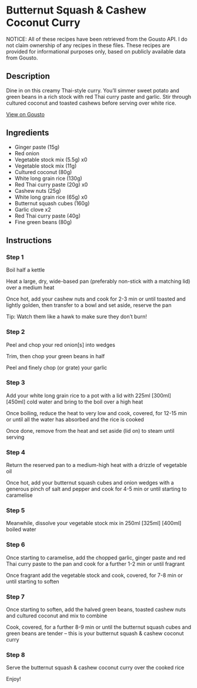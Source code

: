# Butternut Squash & Cashew Coconut Curry

NOTICE: All of these recipes have been retrieved from the Gousto API. I do not claim ownership of any recipes in these files. These recipes are provided for informational purposes only, based on publicly available data from Gousto.

## Description

Dine in on this creamy Thai-style curry. You’ll simmer sweet potato and green beans in a rich stock with red Thai curry paste and garlic. Stir through cultured coconut and toasted cashews before serving over white rice.

[View on Gousto](https://www.gousto.co.uk/recipes/cookbook/squash-cashew-coconut-curry-v)

## Ingredients

- Ginger paste (15g)
- Red onion
- Vegetable stock mix (5.5g) x0
- Vegetable stock mix (11g)
- Cultured coconut (80g)
- White long grain rice (130g)
- Red Thai curry paste (20g) x0
- Cashew nuts (25g)
- White long grain rice (65g) x0
- Butternut squash cubes (160g)
- Garlic clove x2
- Red Thai curry paste (40g)
- Fine green beans (80g)

## Instructions


### Step 1

Boil half a kettle

Heat a large, dry, wide-based pan (preferably non-stick with a matching lid) over a medium heat

Once hot, add your cashew nuts and cook for 2-3 min or until toasted and lightly golden, then transfer to a  bowl and set aside, reserve the pan

Tip: Watch them like a hawk to make sure they don’t burn!


### Step 2

Peel and chop your red onion[s] into wedges

Trim, then chop your green beans in half

Peel and finely chop (or grate) your garlic


### Step 3

Add your white long grain rice to a pot with a lid with 225ml <span class="text-purple">[300ml] </span><span class="text-danger">[450ml]</span> cold water and bring to the boil over a high heat

Once boiling, reduce the heat to very low and cook, covered, for 12-15 min or until all the water has absorbed and the rice is cooked

Once done, remove from the heat and set aside (lid on) to steam until serving


### Step 4

Return the reserved pan to a medium-high heat with a drizzle of vegetable oil

Once hot, add your butternut squash cubes and onion wedges with a generous pinch of salt and pepper and cook for 4-5 min or until starting to caramelise


### Step 5

Meanwhile, dissolve your vegetable stock mix in 250ml <span class="text-purple">[325ml]</span> <span class="text-danger">[400ml]</span> boiled water


### Step 6

Once starting to caramelise, add the chopped garlic, ginger paste and red Thai curry paste to the pan and cook for a further 1-2 min or until fragrant

Once fragrant add the vegetable stock and cook, covered, for 7-8 min or until starting to soften


### Step 7

Once starting to soften, add the halved green beans, toasted cashew nuts and cultured coconut and mix to combine

Cook, covered, for a further 8-9 min or until the butternut squash cubes and green beans are tender – this is your butternut squash & cashew coconut curry

### Step 8

Serve the butternut squash & cashew coconut curry over the cooked rice

Enjoy!

